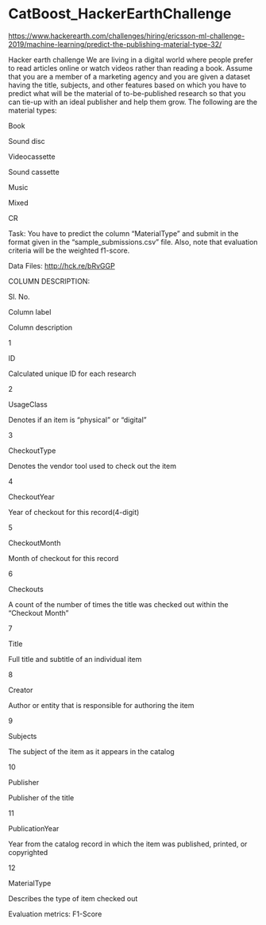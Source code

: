 # CatBoost_HackerEarthChallenge

https://www.hackerearth.com/challenges/hiring/ericsson-ml-challenge-2019/machine-learning/predict-the-publishing-material-type-32/


Hacker earth challenge
We are living in a digital world where people prefer to read articles online or watch videos rather than reading a book. Assume that you are a member of a marketing agency and you are given a dataset having the title, subjects, and other features based on which you have to predict what will be the material of to-be-published research so that you can tie-up with an ideal publisher and help them grow. The following are the material types:

Book

Sound disc

Videocassette

Sound cassette

Music

Mixed

CR

Task: You have to predict the column “MaterialType” and submit in the format given in the “sample_submissions.csv” file. Also, note that evaluation criteria will be the weighted f1-score.

Data Files: http://hck.re/bRvGGP

COLUMN DESCRIPTION:

Sl. No.

Column label

Column description

1

ID

Calculated unique ID for each research

2

UsageClass

Denotes if an item is “physical” or “digital”

3

CheckoutType

Denotes the vendor tool used to check out the item

4

CheckoutYear

Year of checkout for this record(4-digit)

5

CheckoutMonth

Month of checkout for this record

6

Checkouts

A count of the number of times the title was checked out within the “Checkout Month”

7

Title

Full title and subtitle of an individual item

8

Creator

Author or entity that is responsible for authoring the item

9

Subjects

The subject of the item as it appears in the catalog

10

Publisher

Publisher of the title

11

PublicationYear

Year from the catalog record in which the item was published, printed, or copyrighted

12

MaterialType

Describes the type of item checked out


Evaluation metrics: F1-Score
